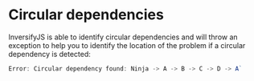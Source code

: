# Circular dependencies
InversifyJS is able to identify circular dependencies and will throw an exception to help you 
to identify the location of the problem if a circular dependency is detected:

```ts
Error: Circular dependency found: Ninja -> A -> B -> C -> D -> A`
```
